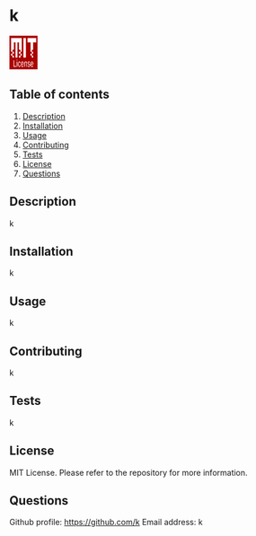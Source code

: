 # k
<img src="./images/mitlicense.png" alt="License badge" width="50" height="60">

## Table of contents
1. [Description](#Description)
2. [Installation](#Installation) 
3. [Usage](#Usage)
4. [Contributing](#Contributing)
5. [Tests](#Tests)
6. [License](#License)
7. [Questions](#Questions)

## Description
k
## Installation
k
## Usage
k
## Contributing
k
## Tests
k
## License
MIT License. Please refer to the repository for more information.
## Questions
Github profile: https://github.com/k
Email address: k
